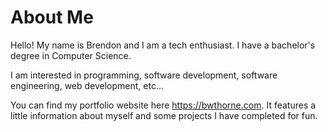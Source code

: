 # About Me

Hello! My name is Brendon and I am a tech enthusiast. I have a bachelor's degree in Computer Science. 

I am interested in programming, software development, software engineering, web development, etc...

You can find my portfolio website here https://bwthorne.com. It features a little information about myself and some projects I have completed for fun.
